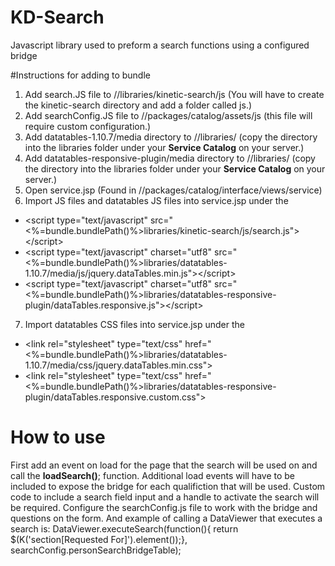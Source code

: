 # KD-Search

Javascript library used to preform a search functions using a configured bridge

#Instructions for adding to bundle

1. Add search.JS file to //libraries/kinetic-search/js (You will have to create the kinetic-search directory and add a folder called js.)
2. Add searchConfig.JS file to //packages/catalog/assets/js (this file will require custom configuration.)
3. Add datatables-1.10.7/media directory to //libraries/ (copy the directory into the libraries folder under your **Service Catalog** on your server.)
4. Add datatables-responsive-plugin/media directory to //libraries/ (copy the directory into the libraries folder under your **Service Catalog** on your server.)
5. Open service.jsp (Found in //packages/catalog/interface/views/service)
6. Import JS files and datatables JS files into service.jsp under the <!-- Page Javascript -->
  * &lt;script type="text/javascript" src="<%=bundle.bundlePath()%>libraries/kinetic-search/js/search.js"&gt;&lt;/script&gt;
  * &lt;script type="text/javascript" charset="utf8" src="<%=bundle.bundlePath()%>libraries/datatables-1.10.7/media/js/jquery.dataTables.min.js"&gt;&lt;/script&gt;
  * &lt;script type="text/javascript" charset="utf8" src="<%=bundle.bundlePath()%>libraries/datatables-responsive-plugin/dataTables.responsive.js"&gt;&lt;/script&gt;
7. Import datatables CSS files into service.jsp under the <!-- Page Stylesheets -->
  * &lt;link rel="stylesheet" type="text/css" href="<%=bundle.bundlePath()%>libraries/datatables-1.10.7/media/css/jquery.dataTables.min.css"&gt; 
  * &lt;link rel="stylesheet" type="text/css" href="<%=bundle.bundlePath()%>libraries/datatables-responsive-plugin/dataTables.responsive.custom.css"&gt;
  
# How to use

First add an event on load for the page that the search will be used on and call the **loadSearch()**; function.  Additional load events will have to be included to expose the bridge for each qualifiction that will be used.  Custom code to include a search field input and a handle to activate the search will be required.  Configure the searchConfig.js file to work with the bridge and questions on the form.
And example of calling a DataViewer that executes a search is: DataViewer.executeSearch(function(){ return $(K('section[Requested For]').element());}, searchConfig.personSearchBridgeTable);
